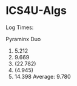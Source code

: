 # ICS4U-Algs

Log Times:

Pyraminx Duo
1. 5.212
2. 9.669
3. (22.782)
4. (4.945)
5. 14.398
Average: 9.780  
